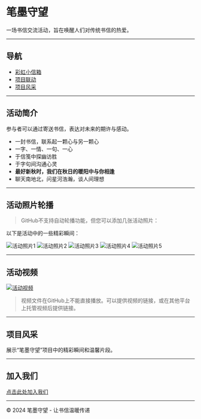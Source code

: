 # 笔墨守望

一场书信交流活动，旨在唤醒人们对传统书信的热爱。


---

## 导航

- [彩虹小信箱](https://www.popibox.cn/u/iyci6d8j)
- [项目联动](https://mp.weixin.qq.com/s/96vqAp0fz-q4ST-OEvuXhQ)
- [项目风采](#项目风采)

---

## 活动简介
  
参与者可以通过寄送书信，表达对未来的期许与感动。

- 一封书信，联系起一颗心与另一颗心  
- 一字、一情、一句、一心  
- 于信笺中探幽访胜  
- 于字句间沟通心灵  
- **最好新秋时，我们在秋日的暖阳中与你相逢**  
- 聊天南地北，问星河浩瀚，谈人间理想

---

## 活动照片轮播

> GitHub不支持自动轮播功能，但您可以添加几张活动照片：

以下是活动中的一些精彩瞬间：

![活动照片1](![image1](https://github.com/user-attachments/assets/b79fd659-a3c9-4899-ab40-e35b06363057))
![活动照片2](image2.jpg)
![活动照片3](image3.jpg)
![活动照片4](image4.jpg)
![活动照片5](image5.jpg)

---

## 活动视频

[![活动视频](project-video-thumbnail.jpg)](project-video.mp4 "点击播放活动视频")

> 视频文件在GitHub上不能直接播放。可以提供视频的链接，或在其他平台上托管视频后提供链接。

---

## 项目风采

展示“笔墨守望”项目中的精彩瞬间和温馨片段。

---

## 加入我们

[点击此处加入我们](https://mp.weixin.qq.com/s/9uZe7XFILnPmrumPEnPKlg)

---

<footer>
&copy; 2024 笔墨守望 - 让书信温暖传递
</footer>

